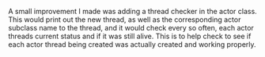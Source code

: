 A small improvement I made was adding a thread checker in the actor class. This would print out the new thread, as well as the corresponding actor subclass name to the thread, and it would check every so often, each actor threads current status and if it was still alive. 
This is to help check to see if each actor thread being created was actually created and working properly. 